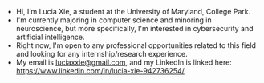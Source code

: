 - Hi, I’m Lucia Xie, a student at the University of Maryland, College Park.
- I'm currently majoring in computer science and minoring in neuroscience, but more specifically, I'm interested in cybersecurity and artificial intelligence.
- Right now, I'm open to any professional opportunities related to this field and looking for any internship/research experience.
- My email is luciaxxie@gmail.com, and my LinkedIn is linked here: https://www.linkedin.com/in/lucia-xie-942736254/

<!---
luciaxie/luciaxie is a ✨ special ✨ repository because its `README.md` (this file) appears on your GitHub profile.
You can click the Preview link to take a look at your changes.
--->
